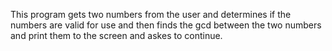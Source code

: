 This program gets two numbers from the user and determines if the numbers are valid for use and then finds the gcd between the two numbers and print them to the screen and askes to continue.